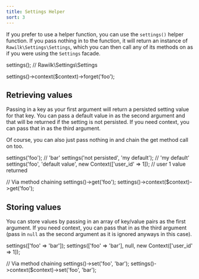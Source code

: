 ```yaml
---
title: Settings Helper
sort: 3
---
```


If you prefer to use a helper function, you can use the `settings()` helper function. If you pass nothing in to the function,
it will return an instance of `Rawilk\Settings\Settings`, which you can then call any of its methods on as if you were using the
`Settings` facade.

<x-code lang="php">
settings(); // Rawilk\Settings\Settings

settings()->context($context)->forget('foo');
</x-code>

## Retrieving values
Passing in a key as your first argument will return a persisted setting value for that key. You can pass a default value in
as the second argument and that will be returned if the setting is not persisted. If you need context, you can pass that in as
the third argument.

Of course, you can also just pass nothing in and chain the get method call on too.

<x-code lang="php">
settings('foo'); // 'bar'
settings('not persisted', 'my default'); // 'my default'
settings('foo', 'default value', new Context(['user_id' => 1]); // user 1 value returned

// Via method chaining
settings()->get('foo');
settings()->context($context)->get('foo');
</x-code>

## Storing values
You can store values by passing in an array of key/value pairs as the first argument. If you need context, you can pass that in
as the third argument (pass in `null` as the second argument as it is ignored anyways in this case).

<x-code lang="php">
settings(['foo' => 'bar']);
settings(['foo' => 'bar'], null, new Context(['user_id' => 1]);

// Via method chaining
settings()->set('foo', 'bar');
settings()->context($context)->set('foo', 'bar');
</x-code>
